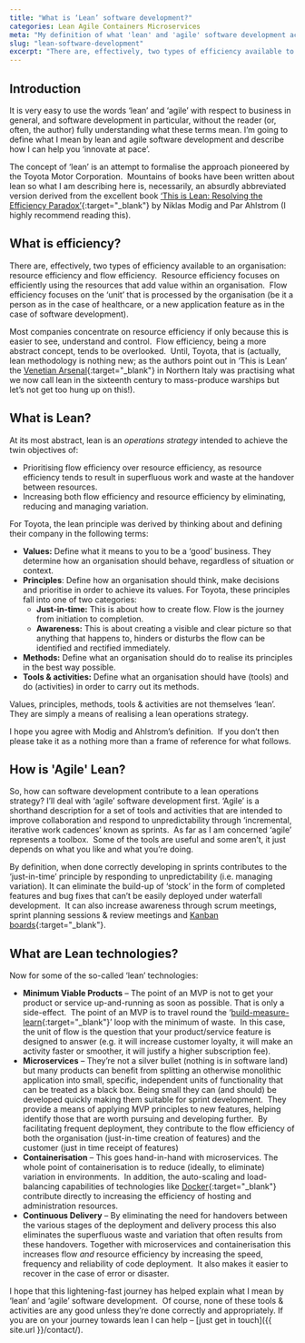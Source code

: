 ```yaml
---
title: "What is ‘Lean’ software development?"
categories: Lean Agile Containers Microservices
meta: "My definition of what 'lean' and 'agile' software development actually is and how it contributes to a lean operations strategy."
slug: "lean-software-development"
excerpt: "There are, effectively, two types of efficiency available to an organisation: resource efficiency and flow efficiency.  Resource efficiency focuses on efficiently using the resources that add value within an organisation.  Flow efficiency focuses on the ‘unit’ that is processed by the organisation (be it a person as in the case of healthcare, or a new application feature as in the case of software development)."
---
```


## Introduction
It is very easy to use the words ‘lean’ and ‘agile’ with respect to business in general, and software development in particular, without the reader (or, often, the author) fully understanding what these terms mean. I’m going to define what I mean by lean and agile software development and describe how I can help you ‘innovate at pace’.

The concept of ‘lean’ is an attempt to formalise the approach pioneered by the Toyota Motor Corporation.  Mountains of books have been written about lean so what I am describing here is, necessarily, an absurdly abbreviated version derived from the excellent book [‘This is Lean: Resolving the Efficiency Paradox’](https://www.amazon.co.uk/This-Lean-Resolving-Efficiency-Paradox-ebook/dp/919803930X/ref=sr_1_1?s=books&ie=UTF8&qid=1469784866&sr=1-1&keywords=this+is+lean){:target="_blank"} by Niklas Modig and Par Ahlstrom (I highly recommend reading this). 

## What is efficiency?
There are, effectively, two types of efficiency available to an organisation: resource efficiency and flow efficiency.  Resource efficiency focuses on efficiently using the resources that add value within an organisation.  Flow efficiency focuses on the ‘unit’ that is processed by the organisation (be it a person as in the case of healthcare, or a new application feature as in the case of software development).

Most companies concentrate on resource efficiency if only because this is easier to see, understand and control.  Flow efficiency, being a more abstract concept, tends to be overlooked.  Until, Toyota, that is (actually, lean methodology is nothing new; as the authors point out in ‘This is Lean’ the [Venetian Arsenal](https://en.wikipedia.org/wiki/Venetian_Arsenal){:target="_blank"} in Northern Italy was practising what we now call lean in the sixteenth century to mass-produce warships but let’s not get too hung up on this!).

## What is Lean?
At its most abstract, lean is an *operations* *strategy* intended to achieve the twin objectives of: 
 - Prioritising flow efficiency over resource efficiency, as resource efficiency tends to result in superfluous work and waste at the handover between resources.
 - Increasing both flow efficiency and resource efficiency by eliminating, reducing and managing variation.

 For Toyota, the lean principle was derived by thinking about and defining their company in the following terms: 

 - **Values:** Define what it means to you to be a ‘good’ business. They determine how an organisation should behave, regardless of situation or context.
 - **Principles**: Define how an organisation should think, make decisions and prioritise in order to achieve its values. For Toyota, these principles fall into one of two categories: 
   - **Just-in-time:** This is about how to create flow. Flow is the journey from initiation to completion.
   - **Awareness:** This is about creating a visible and clear picture so that anything that happens to, hinders or disturbs the flow can be identified and rectified immediately.
 - **Methods:** Define what an organisation should do to realise its principles in the best way possible.
 - **Tools & activities:** Define what an organisation should have (tools) and do (activities) in order to carry out its methods.

Values, principles, methods, tools & activities are not themselves ‘lean’. They are simply a means of realising a lean operations strategy.

I hope you agree with Modig and Ahlstrom’s definition.  If you don’t then please take it as a nothing more than a frame of reference for what follows.

## How is 'Agile' Lean?
So, how can software development contribute to a lean operations strategy? I’ll deal with ‘agile’ software development first. ‘Agile’ is a shorthand description for a set of tools and activities that are intended to improve collaboration and respond to unpredictability through ‘incremental, iterative work cadences’ known as sprints.  As far as I am concerned ‘agile’ represents a toolbox.  Some of the tools are useful and some aren’t, it just depends on what you like and what you’re doing.

By definition, when done correctly developing in sprints contributes to the ‘just-in-time’ principle by responding to unpredictability (i.e. managing variation). It can eliminate the build-up of ‘stock’ in the form of completed features and bug fixes that can’t be easily deployed under waterfall development.  It can also increase awareness through scrum meetings, sprint planning sessions & review meetings and [Kanban boards](https://en.wikipedia.org/wiki/Kanban_board){:target="_blank"}.

## What are Lean technologies?
Now for some of the so-called ‘lean’ technologies: 

 - **Minimum Viable Products** – The point of an MVP is not to get your product or service up-and-running as soon as possible. That is only a side-effect.  The point of an MVP is to travel round the ‘[build-measure-learn](http://theleanstartup.com/principles){:target="_blank"}’ loop with the minimum of waste.  In this case, the unit of flow is the question that your product/service feature is designed to answer (e.g. it will increase customer loyalty, it will make an activity faster or smoother, it will justify a higher subscription fee).
 - **Microservices** – They’re not a silver bullet (nothing is in software land) but many products can benefit from splitting an otherwise monolithic application into small, specific, independent units of functionality that can be treated as a black box. Being small they can (and should) be developed quickly making them suitable for sprint development.  They provide a means of applying MVP principles to new features, helping identify those that are worth pursuing and developing further.  By facilitating frequent deployment, they contribute to the flow efficiency of both the organisation (just-in-time creation of features) and the customer (just in time receipt of features)
 - **Containerisation** – This goes hand-in-hand with microservices. The whole point of containerisation is to reduce (ideally, to eliminate) variation in environments.  In addition, the auto-scaling and load-balancing capabilities of technologies like [Docker](https://www.docker.com/){:target="_blank"} contribute directly to increasing the efficiency of hosting and administration resources.
 - **Continuous Delivery** – By eliminating the need for handovers between the various stages of the deployment and delivery process this also eliminates the superfluous waste and variation that often results from these handovers. Together with microservices and containerisation this increases flow *and* resource efficiency by increasing the speed, frequency and reliability of code deployment.  It also makes it easier to recover in the case of error or disaster.

 I hope that this lightening-fast journey has helped explain what I mean by ‘lean’ and ‘agile’ software development.  Of course, none of these tools & activities are any good unless they’re done correctly and appropriately. If you are on your journey towards lean I can help – [just get in touch]({{ site.url }}/contact/).